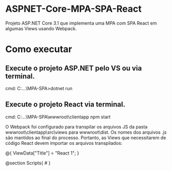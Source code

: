 # ASPNET-Core-MPA-SPA-React

Projeto ASP.NET Core 3.1 que implementa uma MPA com SPA React em algumas Views usando Webpack.

# Como executar

## Execute o projeto ASP.NET pelo VS ou via terminal.
cmd: C:\...\MPA-SPA>dotnet run

## Execute o projeto React via terminal.
cmd: C:\...\MPA-SPA\wwwroot\clientapp npm start

O Webpack foi configurado para transpilar os arquivos JS da pasta wwwroot\clientapp\src\views para wwwroot\dist. Os nomes dos arquivos .js são mantidos ao final do processo. Portanto, as Views que necessitarem de código React devem importar os arquivos transpilados:

@{
    ViewData["Title"] = "React 1";
}

@section Scripts{ 
    #<script src="~/clientapp/dist/views/react1/Index.js"></script>
}
<div id="root"></div>
